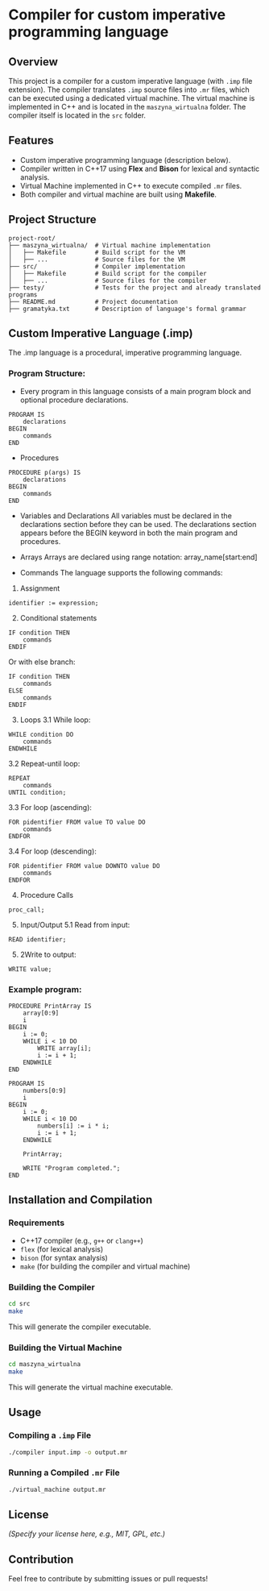 # Compiler for custom imperative programming language

## Overview
This project is a compiler for a custom imperative language (with `.imp` file extension). The compiler translates `.imp` source files into `.mr` files, which can be executed using a dedicated virtual machine. The virtual machine is implemented in C++ and is located in the `maszyna_wirtualna` folder. The compiler itself is located in the `src` folder.

## Features
- Custom imperative programming language (description below).
- Compiler written in C++17 using **Flex** and **Bison** for lexical and syntactic analysis.
- Virtual Machine implemented in C++ to execute compiled `.mr` files.
- Both compiler and virtual machine are built using **Makefile**.

## Project Structure
```
project-root/
├── maszyna_wirtualna/  # Virtual machine implementation
│   ├── Makefile        # Build script for the VM
│   ├── ...             # Source files for the VM
├── src/                # Compiler implementation
│   ├── Makefile        # Build script for the compiler
│   ├── ...             # Source files for the compiler
├── testy/              # Tests for the project and already translated programs
├── README.md           # Project documentation
├── gramatyka.txt       # Description of language's formal grammar
```

## Custom Imperative Language (.imp)

The .imp language is a procedural, imperative programming language. 
### Program Structure:
- Every program in this language consists of a main program block and optional procedure declarations.
```
PROGRAM IS
    declarations
BEGIN
    commands
END
```
- Procedures
```
PROCEDURE p(args) IS
    declarations
BEGIN
    commands
END
```
- Variables and Declarations
All variables must be declared in the declarations section before they can be used. The declarations section appears before the BEGIN keyword in both the main program and procedures.

- Arrays
Arrays are declared using range notation: array_name[start:end]

- Commands
The language supports the following commands:
1. Assignment
```
identifier := expression;
```
2. Conditional statements
```
IF condition THEN
    commands
ENDIF
```
Or with else branch:
```
IF condition THEN
    commands
ELSE
    commands
ENDIF
```
3. Loops
3.1 While loop:
```
WHILE condition DO
    commands
ENDWHILE
```
3.2 Repeat-until loop:
```
REPEAT
    commands
UNTIL condition;
```
3.3 For loop (ascending):
```
FOR pidentifier FROM value TO value DO
    commands
ENDFOR
```
3.4 For loop (descending):
```
FOR pidentifier FROM value DOWNTO value DO
    commands
ENDFOR
```
4. Procedure Calls
```
proc_call;
```
5. Input/Output
5.1 Read from input:
```
READ identifier;
```
5. 2Write to output:
```
WRITE value;
```
### Example program:
```
PROCEDURE PrintArray IS
    array[0:9]
    i
BEGIN
    i := 0;
    WHILE i < 10 DO
        WRITE array[i];
        i := i + 1;
    ENDWHILE
END

PROGRAM IS
    numbers[0:9]
    i
BEGIN
    i := 0;
    WHILE i < 10 DO
        numbers[i] := i * i;
        i := i + 1;
    ENDWHILE
    
    PrintArray;
    
    WRITE "Program completed.";
END
```

## Installation and Compilation
### Requirements
- C++17 compiler (e.g., `g++` or `clang++`)
- `flex` (for lexical analysis)
- `bison` (for syntax analysis)
- `make` (for building the compiler and virtual machine)

### Building the Compiler
```sh
cd src
make
```
This will generate the compiler executable.

### Building the Virtual Machine
```sh
cd maszyna_wirtualna
make
```
This will generate the virtual machine executable.

## Usage
### Compiling a `.imp` File
```sh
./compiler input.imp -o output.mr
```

### Running a Compiled `.mr` File
```sh
./virtual_machine output.mr
```

## License
*(Specify your license here, e.g., MIT, GPL, etc.)*

## Contribution
Feel free to contribute by submitting issues or pull requests!

